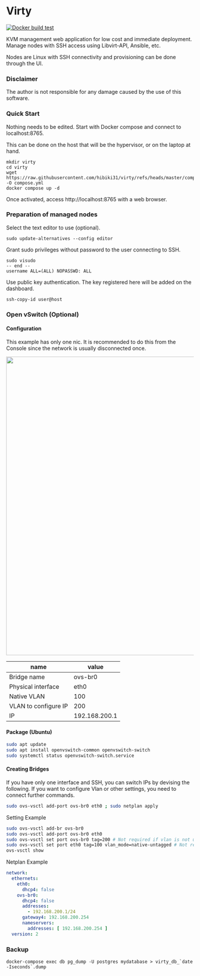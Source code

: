 # Virty

[![Docker build test](https://github.com/hibiki31/virty/actions/workflows/docker-image.yml/badge.svg)](https://github.com/hibiki31/virty/actions/workflows/docker-image.yml)

KVM management web application for low cost and immediate deployment.
Manage nodes with SSH access using Libvirt-API, Ansible, etc.

Nodes are Linux with SSH connectivity and provisioning can be done through the UI.

### Disclaimer

The author is not responsible for any damage caused by the use of this software.

### Quick Start

Nothing needs to be edited.
Start with Docker compose and connect to localhost:8765.

This can be done on the host that will be the hypervisor, or on the laptop at hand.

```
mkdir virty
cd virty
wget https://raw.githubusercontent.com/hibiki31/virty/refs/heads/master/compose.example.yml -O compose.yml
docker compose up -d
```

Once activated, access http://localhost:8765 with a web browser.


### Preparation of managed nodes

Select the text editor to use (optional).

```
sudo update-alternatives --config editor
```

Grant sudo privileges without password to the user connecting to SSH.

```
sudo visudo
-- end --
username ALL=(ALL) NOPASSWD: ALL
```

Use public key authentication.
The key registered here will be added on the dashboard.

```
ssh-copy-id user@host
```

### Open vSwitch (Optional)

#### Configuration

This example has only one nic.
It is recommended to do this from the Console since the network is usually disconnected once.

<img src="https://user-images.githubusercontent.com/35087924/179314489-b8a5e48b-368a-4274-b3ef-9ec67810805c.png" width="800px"/>

| name               | value            |
| ---------------------- | ------------- |
| Bridge name               | ovs-br0       |
| Physical interface | eth0          |
| Native VLAN            | 100           |
| VLAN to configure IP       | 200           |
| IP                     | 192.168.200.1 |

#### Package (Ubuntu)

```bash
sudo apt update
sudo apt install openvswitch-common openvswitch-switch
sudo systemctl status openvswitch-switch.service
```

#### Creating Bridges

If you have only one interface and SSH, you can switch IPs by devising the following. If you want to configure Vlan or other settings, you need to connect further commands.

```bash
sudo ovs-vsctl add-port ovs-br0 eth0 ; sudo netplan apply
```

Setting Example

```bash
sudo ovs-vsctl add-br ovs-br0
sudo ovs-vsctl add-port ovs-br0 eth0
sudo ovs-vsctl set port ovs-br0 tag=200 # Not required if vlan is not used
sudo ovs-vsctl set port eth0 tag=100 vlan_mode=native-untagged # Not required if vlan is not used
ovs-vsctl show
```

Netplan Example

```yaml
network:
  ethernets:
    eth0:
      dhcp4: false
    ovs-br0:
      dhcp4: false
      addresses:
        - 192.168.200.1/24
      gateway4: 192.168.200.254
      nameservers:
        addresses: [ 192.168.200.254 ]
  version: 2
```




### Backup

```
docker-compose exec db pg_dump -U postgres mydatabase > virty_db_`date -Iseconds`.dump
```
